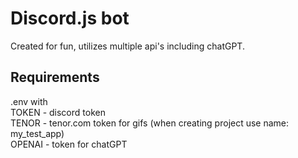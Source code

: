 # Discord.js bot
Created for fun, utilizes multiple api's including chatGPT.
## Requirements
.env with  
TOKEN - discord token  
TENOR - tenor.com token for gifs (when creating project use name: my_test_app)  
OPENAI - token for chatGPT
